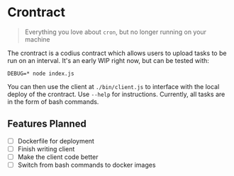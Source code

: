 # Crontract
> Everything you love about `cron`, but no longer running on your machine

The crontract is a codius contract which allows users to upload tasks to
be run on an interval. It's an early WIP right now, but can be tested with:

```
DEBUG=* node index.js
```

You can then use the client at `./bin/client.js` to interface with the
local deploy of the crontract. Use `--help` for instructions. Currently,
all tasks are in the form of bash commands.

## Features Planned

- [ ] Dockerfile for deployment
- [ ] Finish writing client
- [ ] Make the client code better
- [ ] Switch from bash commands to docker images
